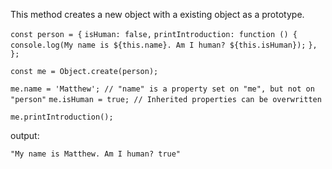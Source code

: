 This method creates a new object with a existing object as a prototype.

`const person = {`
  `isHuman: false,`
  `printIntroduction: function () {`
    `console.log(My name is ${this.name}. Am I human? ${this.isHuman});`
  `},`
`};`

`const me = Object.create(person);`

`me.name = 'Matthew'; // "name" is a property set on "me", but not on "person"`
`me.isHuman = true; // Inherited properties can be overwritten`

`me.printIntroduction();`

output: 

`"My name is Matthew. Am I human? true"`






